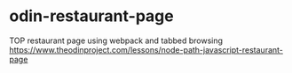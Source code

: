 # odin-restaurant-page
TOP restaurant page using webpack and tabbed browsing https://www.theodinproject.com/lessons/node-path-javascript-restaurant-page
